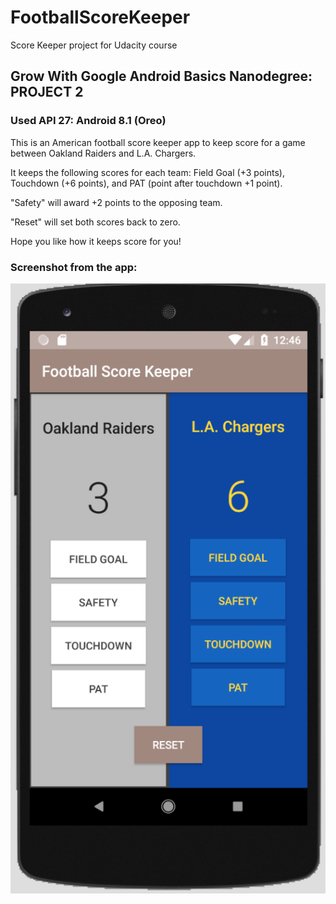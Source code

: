 # FootballScoreKeeper
Score Keeper project for Udacity course

## Grow With Google Android Basics Nanodegree: PROJECT 2
### Used API 27: Android 8.1 (Oreo)

This is an American football score keeper app to keep score for a game between Oakland Raiders and L.A. Chargers. 

It keeps the following scores for each team: Field Goal (+3 points), Touchdown (+6 points), and PAT (point after touchdown +1 point).

"Safety" will award +2 points to the opposing team.

"Reset" will set both scores back to zero.

Hope you like how it keeps score for you!

### Screenshot from the app:

![alt text](https://github.com/susanas/FootballScoreKeeper/blob/master/FBScoreKeeperApp-Proj2.png)
